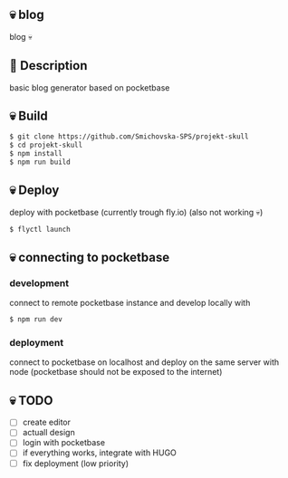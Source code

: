## 💀 blog
blog 💀

## 📝 Description
basic blog generator based on pocketbase

## 💀 Build
```bash
$ git clone https://github.com/Smichovska-SPS/projekt-skull
$ cd projekt-skull
$ npm install
$ npm run build
```

## 💀 Deploy
deploy with pocketbase (currently trough fly.io)
(also not working 💀)
```bash
$ flyctl launch
```

## 💀 connecting to pocketbase
### development
connect to remote pocketbase instance and develop locally with
```bash
$ npm run dev
```

### deployment
connect to pocketbase on localhost and deploy on the same server with node (pocketbase should not be exposed to the internet)


## 💀 TODO
- [ ] create editor
- [ ] actuall design
- [ ] login with pocketbase
- [ ] if everything works, integrate with HUGO
- [ ] fix deployment (low priority)